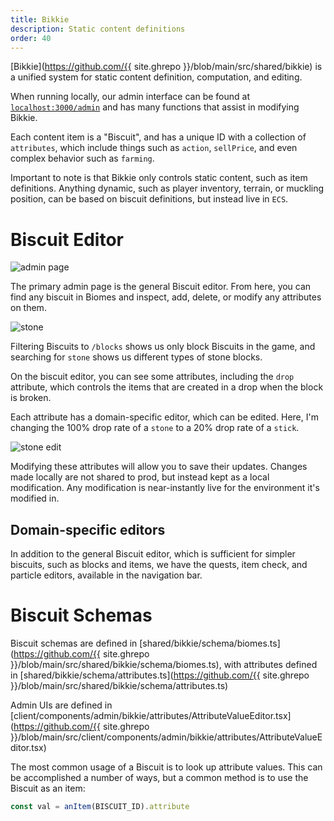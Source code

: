 ```yaml
---
title: Bikkie
description: Static content definitions
order: 40
---
```


[Bikkie](https://github.com/{{ site.ghrepo }}/blob/main/src/shared/bikkie) is a unified system for static content definition, computation, and editing.

When running locally, our admin interface can be found at [`localhost:3000/admin`](http://localhost:3000/admin) and has many functions that assist in modifying Bikkie.

Each content item is a "Biscuit", and has a unique ID with a collection of `attributes`, which include things such as `action`, `sellPrice`, and even complex behavior such as `farming`.

Important to note is that Bikkie only controls static content, such as item definitions. Anything dynamic, such as player inventory, terrain, or muckling position, can be based on biscuit definitions, but instead live in `ECS`.

# Biscuit Editor
![admin page](assets/images/admin-page.png)

The primary admin page is the general Biscuit editor. From here, you can find any biscuit in Biomes and inspect, add, delete, or modify any attributes on them.


![stone](assets/images/admin-stone.png)

Filtering Biscuits to `/blocks` shows us only block Biscuits in the game, and searching for `stone` shows us different types of stone blocks.

On the biscuit editor, you can see some attributes, including the `drop` attribute, which controls the items that are created in a drop when the block is broken.

Each attribute has a domain-specific editor, which can be edited. Here, I'm changing the 100% drop rate of a `stone` to a 20% drop rate of a `stick`.

![stone edit](assets/images/admin-stone-edit.png)

Modifying these attributes will allow you to save their updates. Changes made locally are not shared to prod, but instead kept as a local modification. Any modification is near-instantly live for the environment it's modified in.

## Domain-specific editors
In addition to the general Biscuit editor, which is sufficient for simpler biscuits, such as blocks and items, we have the quests, item check, and particle editors, available in the navigation bar.

# Biscuit Schemas
Biscuit schemas are defined in [shared/bikkie/schema/biomes.ts](https://github.com/{{ site.ghrepo }}/blob/main/src/shared/bikkie/schema/biomes.ts), with attributes defined in [shared/bikkie/schema/attributes.ts](https://github.com/{{ site.ghrepo }}/blob/main/src/shared/bikkie/schema/attributes.ts)

Admin UIs are defined in [client/components/admin/bikkie/attributes/AttributeValueEditor.tsx](https://github.com/{{ site.ghrepo }}/blob/main/src/client/components/admin/bikkie/attributes/AttributeValueEditor.tsx)

The most common usage of a Biscuit is to look up attribute values. This can be accomplished a number of ways, but a common method is to use the Biscuit as an item:

```ts
const val = anItem(BISCUIT_ID).attribute
```



